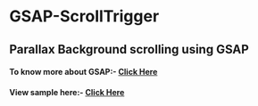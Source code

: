 # GSAP-ScrollTrigger
## Parallax Background scrolling using GSAP
#### To know more about GSAP:- [Click Here](https://greensock.com/scrolltrigger/)
#### View sample here:- [Click Here](https://gunjan1909.github.io/GSAP-ScrollTrigger/)


